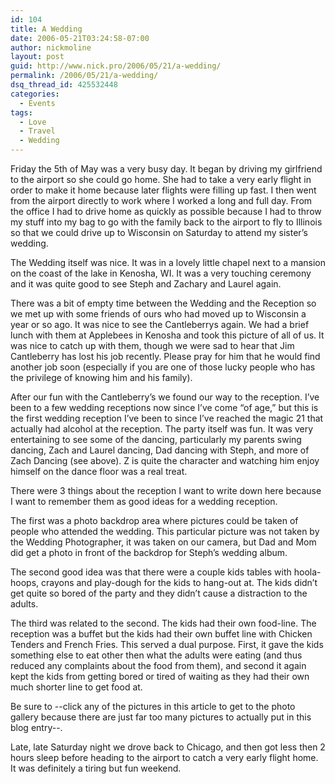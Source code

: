 ```yaml
---
id: 104
title: A Wedding
date: 2006-05-21T03:24:58-07:00
author: nickmoline
layout: post
guid: http://www.nick.pro/2006/05/21/a-wedding/
permalink: /2006/05/21/a-wedding/
dsq_thread_id: 425532448
categories:
  - Events
tags:
  - Love
  - Travel
  - Wedding
---
```

Friday the 5th of May was a very busy day. It began by driving my girlfriend to the airport so she could go home. She had to take a very early flight in order to make it home because later flights were filling up fast. I then went from the airport directly to work where I worked a long and full day. From the office I had to drive home as quickly as possible because I had to throw my stuff into my bag to go with the family back to the airport to fly to Illinois so that we could drive up to Wisconsin on Saturday to attend my sister&#8217;s wedding.

<!--more-->

The Wedding itself was nice. It was in a lovely little chapel next to a mansion on the coast of the lake in Kenosha, WI. It was a very touching ceremony and it was quite good to see Steph and Zachary and Laurel again.

There was a bit of empty time between the Wedding and the Reception so we met up with some friends of ours who had moved up to Wisconsin a year or so ago. It was nice to see the Cantleberrys again. We had a brief lunch with them at Applebees in Kenosha and took this picture of all of us. It was nice to catch up with them, though we were sad to hear that Jim Cantleberry has lost his job recently. Please pray for him that he would find another job soon (especially if you are one of those lucky people who has the privilege of knowing him and his family).

After our fun with the Cantleberry&#8217;s we found our way to the reception. I&#8217;ve been to a few wedding receptions now since I&#8217;ve come &#8220;of age,&#8221; but this is the first wedding reception I&#8217;ve been to since I&#8217;ve reached the magic 21 that actually had alcohol at the reception. The party itself was fun. It was very entertaining to see some of the dancing, particularly my parents swing dancing, Zach and Laurel dancing, Dad dancing with Steph, and more of Zach Dancing (see above). Z is quite the character and watching him enjoy himself on the dance floor was a real treat.

There were 3 things about the reception I want to write down here because I want to remember them as good ideas for a wedding reception. 

The first was a photo backdrop area where pictures could be taken of people who attended the wedding. This particular picture was not taken by the Wedding Photographer, it was taken on our camera, but Dad and Mom did get a photo in front of the backdrop for Steph&#8217;s wedding album. 

The second good idea was that there were a couple kids tables with hoola-hoops, crayons and play-dough for the kids to hang-out at. The kids didn&#8217;t get quite so bored of the party and they didn&#8217;t cause a distraction to the adults. 

The third was related to the second. The kids had their own food-line. The reception was a buffet but the kids had their own buffet line with Chicken Tenders and French Fries. This served a dual purpose. First, it gave the kids something else to eat other then what the adults were eating (and thus reduced any complaints about the food from them), and second it again kept the kids from getting bored or tired of waiting as they had their own much shorter line to get food at.

Be sure to --click any of the pictures in this article to get to the photo gallery because there are just far too many pictures to actually put in this blog entry--.

Late, late Saturday night we drove back to Chicago, and then got less then 2 hours sleep before heading to the airport to catch a very early flight home. It was definitely a tiring but fun weekend.